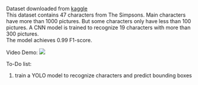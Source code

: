 Dataset downloaded from <a href="https://www.kaggle.com/alexattia/the-simpsons-characters-dataset">kaggle</a><br>
This dataset contains 47 characters from The Simpsons. Main characters have more than 1000 pictures. But some characters only have less than 100 pictures.
A CNN model is trained to recognize 19 characters with more than 300 pictures.<br>
The model achieves 0.99 F1-score.

Video Demo:
[![](http://img.youtube.com/vi/myXXcyaSwYk/0.jpg)](http://www.youtube.com/watch?v=myXXcyaSwYk "Simpson Recognition")

To-Do list:
1) train a YOLO model to recognize characters and predict bounding boxes